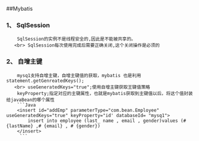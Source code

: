 ##Mybatis
### 1、 SqlSession
        SqlSession的实例不是线程安全的,因此是不能被共享的。
       <br> SqlSession每次使用完成后需要正确关闭,这个关闭操作是必须的
### 2、 自增主键
        mysq1支持自增主键，自增主键值的获取，mybatis 也是利用statement.getGenreatedKeys();
       <br> useGeneratedKeys="true";使用自增主键获取王键值策略
        keyProperty;指定对应的主键属性，也就是mybatis获取到主键值以后，将这个值封装给javaBean的哪个属性
        ```Java 
        <insert id="addEmp" parameterType="com.bean.Employee" useGeneratedKeys="true" keyProperty="id' databaseId= "mysq1">
            insert into employee (last_ name , email , gender)values (#{lastName} ,# {email} , # {gender})
        </insert>
         ```
      

      
